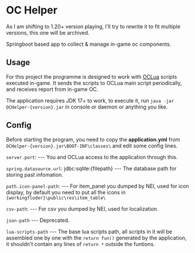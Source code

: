 # OC Helper
As I am shifting to 1.20+ version playing, I'll try to rewrite it to fit multiple versions, this one will be archived.

Springboot based app to collect & manage in-game oc components.

## Usage
For this project the programme is designed to work with [OCLua](https://github.com/RhyVis/OCLua) scripts executed in-game.
It sends the scripts to OCLua main script periodically, and receives report from in-game OC.

The application requires JDK 17+ to work, to execute it, run `java -jar OCHelper-{version}.jar` in console or daemon or anything you like.

## Config
Before starting the program, you need to copy the **application.yml** from `OCHelper-{version}.jar\BOOT-INF\classes\` and edit some config lines.

`server.port`: --- You and OCLua access to the application through this.

`spring.datasource.url`: jdbc:sqlite:{filepath} --- The database path for storing past infomation.

`path.icon-panel-path`: --- For item_panel you dumped by NEI, used for icon display, by default you need to put all the icons in `{workingfloder}\public\res\item_table\`

`csv-path`: --- For csv you dumped by NEI, used for localization.

`json-path` --- Deprecated.

`lua-scripts-path` --- The base lua scripts path, all scripts in it will be assembled one by one with the `return fun()` generated by the application, it shouldn't contain any lines of `return *` outside the funtions.
